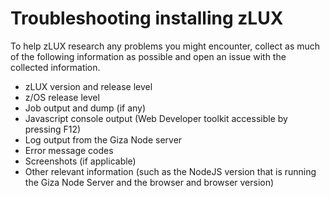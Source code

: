 # Troubleshooting installing zLUX

To help zLUX research any problems you might encounter, collect as much of the following information as possible and open an issue with the collected information.

* zLUX version and release level
* z/OS release level
* Job output and dump \(if any\)
* Javascript console output \(Web Developer toolkit accessible by pressing F12\)
* Log output from the Giza Node server
* Error message codes
* Screenshots \(if applicable\)
* Other relevant information \(such as the NodeJS version that is running the Giza Node Server and the browser and browser version\)

